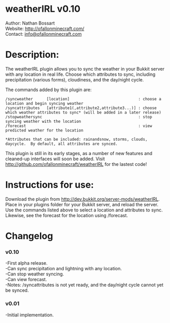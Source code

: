 # weatherIRL v0.10

Author: Nathan Bossart  
Website: <http://ofallonminecraft.com/>  
Contact: <info@ofallonminecraft.com>  


# Description:
The weatherIRL plugin allows you to sync the weather in your Bukkit server with any location in real life. Choose which attributes to sync, including precipitation (various forms), cloudiness, and the day/night cycle.  

The commands added by this plugin are:

    /syncweather      [location]                              : choose a location and begin syncing weather
    /syncattributes   [attribute1(,attribute2,attribute3...)] : choose which weather attributes to sync* (will be added in a later release)
    /stopweathersync                                          : stop syncing weather with the location
    /forecast                                                 : view predicted weather for the location

    *Attributes that can be included: rainandsnow, storms, clouds, daycycle.  By default, all attributes are synced.

This plugin is still in its early stages, as a number of new features and cleaned-up interfaces will soon be added.  Visit <http://github.com/ofallonminecraft/weatherIRL> for the lastest code!


# Instructions for use:

Download the plugin from http://dev.bukkit.org/server-mods/weatherIRL.  Place in your plugins folder for your Bukkit server, and reload the server.  Use the commands listed above to select a location and attributes to sync.  Likewise, see the forecast for the location using /forecast.

# Changelog
### v0.10  
  -First alpha release.  
  -Can sync precipitation and lightning with any location.  
  -Can stop weather syncing.  
  -Can view forecast.  
  -Notes: /syncattributes is not yet ready, and the day/night cycle cannot yet be synced.  

### v0.01  
  -Initial implementation.  
